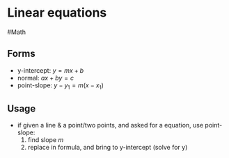 # Linear equations
#Math
## Forms
+ y-intercept: $y=mx+b$
+ normal: $ax+by=c$
+ point-slope: $y-y_1=m(x-x_1)$

## Usage
+ if given a line & a point/two points, and asked for a equation, use point-slope:
	1. find slope $m$
	2. replace in formula, and bring to y-intercept (solve for y)